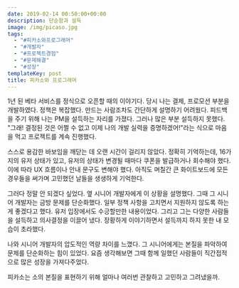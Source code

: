 ```yaml
---
date: 2019-02-14 00:50:00+00:00
description: 단순함과 설득
image: /img/picaso.jpg
tags:
  - "#피카소와프로그래머"
  - "#개발자"
  - "#프로젝트경험"
  - "#문제해결"
  - "#성장"
templateKey: post
title: 피카소와 프로그래머
---
```


1년 된 베타 서비스를 정식으로 오픈할 때의 이야기다. 당시 나는 결제, 프로모션 부분을 개발하였다. 정책은 복잡했다. 만드는 사람조차도 간단하게 설명하기 어려웠다. 피드백을 주기 위해 나는 PM을 설득하는 자리를 가졌다. 그러나 많은 부분 설득하지 못했다. "그래! 결정된 것은 어쩔 수 없고 이제 나의 개발 실력을 증명하겠어!"라는 식으로 마음을 먹고 프로젝트를 계속 진행했다.

스스로 용감한 바보임을 깨닫는 데 오랜 시간이 걸리지 않았다. 정확히 기억하는데, 16가지의 유저 상태가 있고, 유저의 상태가 변경될 때마다 쿠폰을 발급하거나 회수해야 했다. 이에 따라 UX 흐름이나 안내 문구도 변해야 했다. 아직도 며칠간 큰 화이트보드에 모든 경우들을 써가며 고민했던 날들을 생생하게 기억한다. 

그러다 정말 안 되겠다 싶었다. 옆 시니어 개발자에게 이 상황을 설명했다. 그때 그 시니어 개발자는 금방 문제를 단순화했다. 일부 정책 사항을 고치면서 지원하지 않도록 하는 게 좋겠다고 했다. 유저 입장에서도 수긍할만한 내용이었다. 그리고 그는 다양한 사람들을 설득하고 의사결정을 이끌어 냈다. 장황하게 이야기하면서 설득까지 하지 못한 내 모습이 초라했다.

나와 시니어 개발자의 압도적인 역량 차이를 느꼈다. 그 시니어에게는 본질을 파악하여 문제를 단순화하는 힘이 있었다. 요즘 생각해보면 그때 함께 일했던 사람들이 직간접적으로 많은 성장을 가져다주었다. 

피카소는 소의 본질을 표현하기 위해 얼마나 여러번 관찰하고 고민하고 그려냈을까.